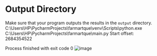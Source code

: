 # Output Directory

Make sure that your program outputs the results in the `output` directory.
C:\Users\HP\PycharmProjects\farmartque\venv\Scripts\python.exe C:\Users\HP\PycharmProjects\farmartque\main.py 
Start offset: 2684354522

Process finished with exit code 0
![image](https://github.com/user-attachments/assets/4189acd7-e7d3-446c-93bb-09ac80df23a2)
